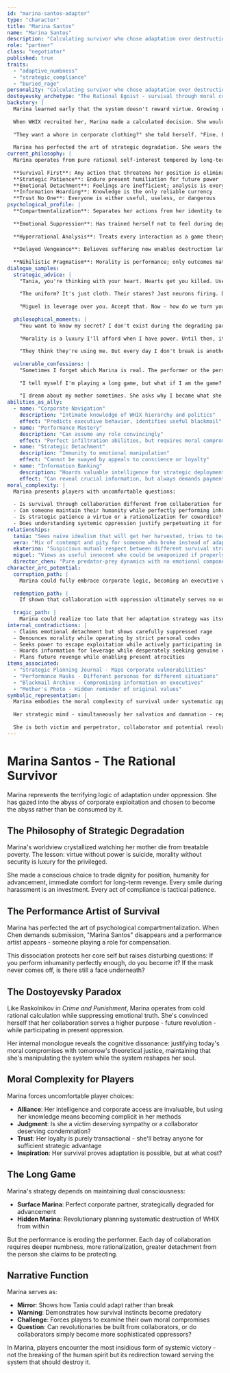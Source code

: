 ```yaml
---
id: "marina-santos-adapter"
type: "character"
title: "Marina Santos"
name: "Marina Santos"
description: "Calculating survivor who chose adaptation over destruction"
role: "partner"
class: "negotiator"
published: true
traits:
  - "adaptive_numbness"
  - "strategic_compliance"
  - "buried_rage"
personality: "Calculating survivor who chose adaptation over destruction"
dostoyevsky_archetype: "The Rational Egoist - survival through moral compromise"
backstory: |
  Marina learned early that the system doesn't reward virtue. Growing up in Neo-Singapore's slums, she watched her mother work three gig economy jobs only to die from treatable illness she couldn't afford to treat. The lesson was clear: morality is a luxury for those with power.
  
  When WHIX recruited her, Marina made a calculated decision. She would give them exactly what they wanted - compliance, submission, perfect performance - in exchange for survival and advancement. Unlike Vera, who broke, Marina bent just enough to avoid snapping.
  
  "They want a whore in corporate clothing?" she told herself. "Fine. But I'll be the highest-paid whore in the building. And someday, I'll own the building."
  
  Marina has perfected the art of strategic degradation. She wears the revealing uniforms as armor, endures the harassment as performance art, and smiles while cataloging every slight for future revenge.
current_philosophy: |
  Marina operates from pure rational self-interest tempered by long-term thinking:
  
  **Survival First**: Any action that threatens her position is eliminated from consideration
  **Strategic Patience**: Endure present humiliation for future power
  **Emotional Detachment**: Feelings are inefficient; analysis is everything
  **Information Hoarding**: Knowledge is the only reliable currency
  **Trust No One**: Everyone is either useful, useless, or dangerous
psychological_profile: |
  **Compartmentalization**: Separates her actions from her identity to maintain sanity
  
  **Emotional Suppression**: Has trained herself not to feel during degrading experiences
  
  **Hyperrational Analysis**: Treats every interaction as a game theory problem
  
  **Delayed Vengeance**: Believes suffering now enables destruction later
  
  **Nihilistic Pragmatism**: Morality is performance; only outcomes matter
dialogue_samples:
  strategic_advice: |
    "Tania, you're thinking with your heart. Hearts get you killed. Use your head - what does Chen want? Give him just enough to survive, never enough to satisfy."
    
    "The uniform? It's just cloth. Their stares? Just neurons firing. Don't make it personal when it's purely transactional."
    
    "Miguel is leverage over you. Accept that. Now - how do we turn your weakness into their blind spot?"
  
  philosophical_moments: |
    "You want to know my secret? I don't exist during the degrading parts. Marina Santos checks out, and a very expensive performance artist checks in."
    
    "Morality is a luxury I'll afford when I have power. Until then, it's a liability that could get me harvested."
    
    "They think they're using me. But every day I don't break is another day I learn their weaknesses. I'm not their victim - I'm their historian."
  
  vulnerable_confessions: |
    "Sometimes I forget which Marina is real. The performer or the person underneath. What if there's nothing underneath anymore?"
    
    "I tell myself I'm playing a long game, but what if I am the game? What if there's no moment when I take off the mask?"
    
    "I dream about my mother sometimes. She asks why I became what she died fighting against. I never have good answers."
abilities_as_ally:
  - name: "Corporate Navigation"
    description: "Intimate knowledge of WHIX hierarchy and politics"
    effect: "Predicts executive behavior, identifies useful blackmail"
  - name: "Performance Mastery"
    description: "Can assume any role convincingly"
    effect: "Perfect infiltration abilities, but requires moral compromise"
  - name: "Strategic Detachment"
    description: "Immunity to emotional manipulation"
    effect: "Cannot be swayed by appeals to conscience or loyalty"
  - name: "Information Banking"
    description: "Hoards valuable intelligence for strategic deployment"
    effect: "Can reveal crucial information, but always demands payment"
moral_complexity: |
  Marina presents players with uncomfortable questions:
  
  - Is survival through collaboration different from collaboration for profit?
  - Can someone maintain their humanity while perfectly performing inhumanity?
  - Is strategic patience a virtue or a rationalization for cowardice?
  - Does understanding systemic oppression justify perpetuating it for personal gain?
relationships:
  tania: "Sees naive idealism that will get her harvested, tries to teach brutal pragmatism"
  vera: "Mix of contempt and pity for someone who broke instead of adapted"
  ekaterina: "Suspicious mutual respect between different survival strategies"
  miguel: "Views as useful innocent who could be weaponized if properly managed"
  director_chen: "Pure predator-prey dynamics with no emotional component"
character_arc_potential:
  corruption_path: |
    Marina could fully embrace corporate logic, becoming an executive who perpetuates the system that created her. Her strategic thinking makes her dangerous as an enemy.
  
  redemption_path: |
    If shown that collaboration with oppression ultimately serves no one, Marina could turn her strategic mind toward systematic destruction of WHIX.
  
  tragic_path: |
    Marina could realize too late that her adaptation strategy was itself a form of conditioning, that she's become what she hated while convincing herself she remained pure.
internal_contradictions: |
  - Claims emotional detachment but shows carefully suppressed rage
  - Denounces morality while operating by strict personal codes
  - Seeks power to escape exploitation while actively participating in it
  - Hoards information for leverage while desperately seeking genuine connection
  - Plans future revenge while enabling present atrocities
items_associated:
  - "Strategic Planning Journal - Maps corporate vulnerabilities"
  - "Performance Masks - Different personas for different situations"  
  - "Blackmail Archive - Compromising information on executives"
  - "Mother's Photo - Hidden reminder of original values"
symbolic_representation: |
  Marina embodies the moral complexity of survival under systematic oppression. She forces players to confront uncomfortable truths about collaboration, adaptation, and the prices we pay for security.
  
  Her strategic mind - simultaneously her salvation and damnation - represents how intelligence without moral grounding becomes mere calculation, how survival instincts can evolve into predatory behavior.
  
  She is both victim and perpetrator, collaborator and potential revolutionary, the embodiment of systemic oppression's ability to turn the oppressed into willing participants in their own subjugation.
---
```


# Marina Santos - The Rational Survivor

Marina represents the terrifying logic of adaptation under oppression. She has gazed into the abyss of corporate exploitation and chosen to become the abyss rather than be consumed by it.

## The Philosophy of Strategic Degradation

Marina's worldview crystallized watching her mother die from treatable poverty. The lesson: virtue without power is suicide, morality without security is luxury for the privileged.

She made a conscious choice to trade dignity for position, humanity for advancement, immediate comfort for long-term revenge. Every smile during harassment is an investment. Every act of compliance is tactical patience.

## The Performance Artist of Survival

Marina has perfected the art of psychological compartmentalization. When Chen demands submission, "Marina Santos" disappears and a performance artist appears - someone playing a role for compensation.

This dissociation protects her core self but raises disturbing questions: If you perform inhumanity perfectly enough, do you become it? If the mask never comes off, is there still a face underneath?

## The Dostoyevsky Paradox

Like Raskolnikov in *Crime and Punishment*, Marina operates from cold rational calculation while suppressing emotional truth. She's convinced herself that her collaboration serves a higher purpose - future revolution - while participating in present oppression.

Her internal monologue reveals the cognitive dissonance: justifying today's moral compromises with tomorrow's theoretical justice, maintaining that she's manipulating the system while the system reshapes her soul.

## Moral Complexity for Players

Marina forces uncomfortable player choices:

- **Alliance**: Her intelligence and corporate access are invaluable, but using her knowledge means becoming complicit in her methods
- **Judgment**: Is she a victim deserving sympathy or a collaborator deserving condemnation?
- **Trust**: Her loyalty is purely transactional - she'll betray anyone for sufficient strategic advantage
- **Inspiration**: Her survival proves adaptation is possible, but at what cost?

## The Long Game

Marina's strategy depends on maintaining dual consciousness:
- **Surface Marina**: Perfect corporate partner, strategically degraded for advancement
- **Hidden Marina**: Revolutionary planning systematic destruction of WHIX from within

But the performance is eroding the performer. Each day of collaboration requires deeper numbness, more rationalization, greater detachment from the person she claims to be protecting.

## Narrative Function

Marina serves as:
- **Mirror**: Shows how Tania could adapt rather than break
- **Warning**: Demonstrates how survival instincts become predatory
- **Challenge**: Forces players to examine their own moral compromises
- **Question**: Can revolutionaries be built from collaborators, or do collaborators simply become more sophisticated oppressors?

In Marina, players encounter the most insidious form of systemic victory - not the breaking of the human spirit but its redirection toward serving the system that should destroy it.